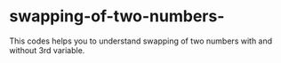 # swapping-of-two-numbers-
This codes helps you to understand swapping of two numbers with and without 3rd variable.
